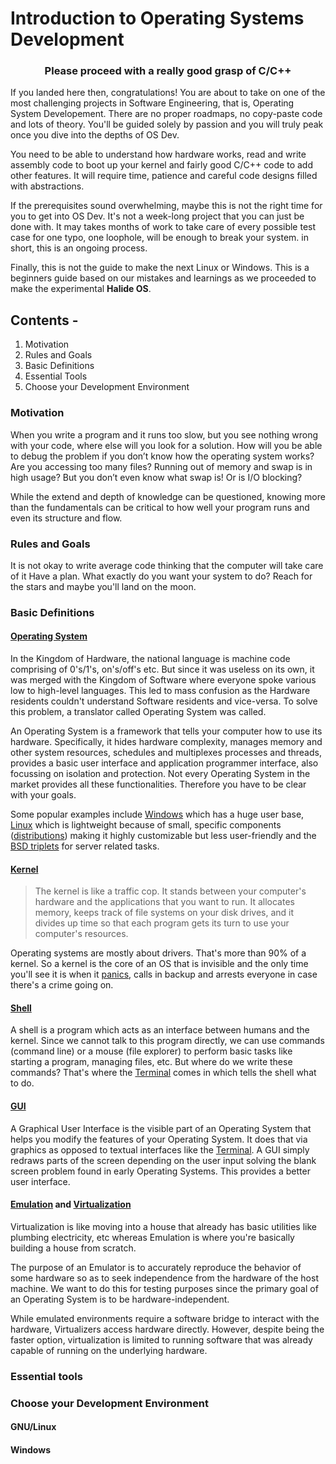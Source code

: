 # Introduction to Operating Systems Development

<center><h3>Please proceed with a <b>really good</b> grasp of C/C++</h3></center>

If you landed here then, congratulations! You are about to take on one of the most challenging projects in Software Engineering, that is, Operating System Developement. There are no proper roadmaps, no copy-paste code and lots of theory. You'll be guided solely by passion and you will truly peak once you dive into the depths of OS Dev.

You need to be able to understand how hardware works, read and write assembly code to boot up your kernel and fairly good C/C++ code to add other features. It will require time, patience and careful code designs filled with abstractions.

If the prerequisites sound overwhelming, maybe this is not the right time for you to get into OS Dev. It's not a week-long project that you can just be done with. It may takes months of work to take care of every possible test case for one typo, one loophole, will be enough to break your system. in short, this is an ongoing process.

Finally, this is not the guide to make the next Linux or Windows. This is a beginners guide based on our mistakes and learnings as we proceeded to make the experimental **Halide OS**.

## Contents -

1. Motivation
2. Rules and Goals
3. Basic Definitions
4. Essential Tools
5. Choose your Development Environment

### Motivation

When you write a program and it runs too slow, but you see nothing wrong with your code, where else will you look for a solution. How will you be able to debug the problem if you don’t know how the operating system works? Are you accessing too many files? Running out of memory and swap is in high usage? But you don’t even know what swap is! Or is I/O blocking?

While the extend and depth of knowledge can be questioned, knowing more than the fundamentals can be critical to how well your program runs and even its structure and flow.

### Rules and Goals

It is not okay to write average code thinking that the computer will take care of it
Have a plan. What exactly do you want your system to do? Reach for the stars and maybe you'll land on the moon.

### Basic Definitions

#### [Operating System](https://en.wikipedia.org/wiki/Operating_system)

In the Kingdom of Hardware, the national language is machine code comprising of 0's/1's, on's/off's etc. But since it was useless on its own, it was merged with the Kingdom of Software where everyone spoke various low to high-level languages. This led to mass confusion as the Hardware residents couldn't understand Software residents and vice-versa. To solve this problem, a translator called Operating System was called.

An Operating System is a framework that tells your computer how to use its hardware. Specifically, it hides hardware complexity, manages memory and other system resources, schedules and multiplexes processes and threads, provides a basic user interface and application programmer interface, also focussing on isolation and protection. Not every Operating System in the market provides all these functionalities. Therefore you have to be clear with your goals.

Some popular examples include [Windows](https://en.wikipedia.org/wiki/Microsoft_Windows) which has a huge user base, [Linux](https://en.wikipedia.org/wiki/Linux) which is lightweight because of small, specific components ([distributions](https://en.wikipedia.org/wiki/List_of_Linux_distributions)) making it highly customizable but less user-friendly and the [BSD triplets](https://en.wikipedia.org/wiki/Berkeley_Software_Distribution) for server related tasks.

#### [Kernel](<https://en.wikipedia.org/wiki/Kernel_(operating_system)>)

> The kernel is like a traffic cop. It stands between your computer's hardware and the applications that you want to run. It allocates memory, keeps track of file systems on your disk drives, and it divides up time so that each program gets its turn to use your computer's resources.

Operating systems are mostly about drivers. That's more than 90% of a kernel. So a kernel is the core of an OS that is invisible and the only time you'll see it is when it [panics](https://en.wikipedia.org/wiki/Kernel_panic), calls in backup and arrests everyone in case there's a crime going on.

#### [Shell](<https://en.wikipedia.org/wiki/Shell_(computing)>)

A shell is a program which acts as an interface between humans and the kernel. Since we cannot talk to this program directly, we can use commands (command line) or a mouse (file explorer) to perform basic tasks like starting a program, managing files, etc. But where do we write these commands? That's where the [Terminal](https://en.wikipedia.org/wiki/Computer_terminal#:~:text=A%20computer%20terminal%20is%20an,a%20computer%20screen%20by%20decades.) comes in which tells the shell what to do.

#### [GUI](https://en.wikipedia.org/wiki/Graphical_user_interface)

A Graphical User Interface is the visible part of an Operating System that helps you modify the features of your Operating System. It does that via graphics as opposed to textual interfaces like the [Terminal](https://en.wikipedia.org/wiki/Computer_terminal#:~:text=A%20computer%20terminal%20is%20an,a%20computer%20screen%20by%20decades.). A GUI simply redraws parts of the screen depending on the user input solving the blank screen problem found in early Operating Systems. This provides a better user interface.

#### [Emulation](https://en.wikipedia.org/wiki/Emulator) and [Virtualization](https://en.wikipedia.org/wiki/Virtualization)

Virtualization is like moving into a house that already has basic utilities like plumbing electricity, etc whereas Emulation is where you're basically building a house from scratch.

The purpose of an Emulator is to accurately reproduce the behavior of some hardware so as to seek independence from the hardware of the host machine. We want to do this for testing purposes since the primary goal of an Operating System is to be hardware-independent.

While emulated environments require a software bridge to interact with the hardware, Virtualizers access hardware directly. However, despite being the faster option, virtualization is limited to running software that was already capable of running on the underlying hardware.

### Essential tools

### Choose your Development Environment

#### GNU/Linux

#### Windows
